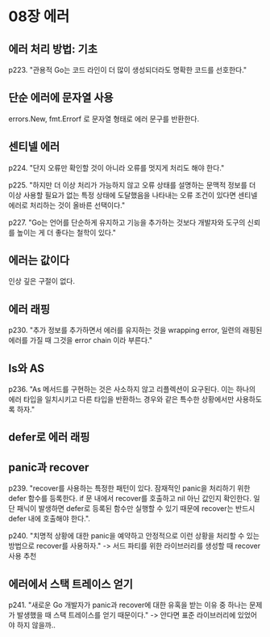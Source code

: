 # 08장 에러

## 에러 처리 방법: 기초

p223. "관용적 Go는 코드 라인이 더 많이 생성되더라도 명확한 코드를 선호한다."

## 단순 에러에 문자열 사용

errors.New, fmt.Errorf 로 문자열 형태로 에러 문구를 반환한다.

## 센티넬 에러

p224. "단지 오류만 확인할 것이 아니라 오류를 멋지게 처리도 해야 한다."

p225. "하지만 더 이상 처리가 가능하지 않고 오류 상태를 설명하는 문맥적 정보를 더 이상 사용할 필요가 없는 특정 상태에 도달했음을 나타내는 오류 조건이 있다면 센티넬 에러로 처리하는 것이 올바른 선택이다."

p227. "Go는 언어를 단순하게 유지하고 기능을 추가하는 것보다 개발자와 도구의 신뢰를 높이는 게 더 좋다는 철학이 있다."

## 에러는 값이다
 
인상 깊은 구절이 없다.

## 에러 래핑

p230. "추가 정보를 추가하면서 에러를 유지하는 것을 wrapping error, 일련의 래핑된 에러를 가질 때 그것을 error chain 이라 부른다."

## Is와 AS

p236. "As 메서드를 구현하는 것은 사소하지 않고 리플렉션이 요구된다. 이는 하나의 에러 타입을 일치시키고 다른 타입을 반환하느 경우와  같은 특수한 상황에서만 사용하도록 하자."

## defer로 에러 래핑

## panic과 recover

p239. "recover를 사용하는 특정한 패턴이 있다. 잠재적인 panic을 처리하기 위한 defer 함수를 등록한다. if 문 내에서 recover를 호출하고 nil 아닌 값인지 확인한다. 일단 패닉이 발생하면 defer로 등록된 함수만 실행할 수 있기 때문에 recover는 반드시 defer 내에 호출해야 한다.".

p240. "치명적 상황에 대한 panic을 예약하고 안정적으로 이런 상황을 처리할 수 있는 방법으로 recover를 사용하자."
-> 서드 파티를 위한 라이브러리를 생성할 때 recover 사용 추천

## 에러에서 스택 트레이스 얻기

p241. "새로운 Go 개발자가 panic과 recover에 대한 유혹을 받는 이유 중 하나는 문제가 발생했을 때 스택 트레이스를 얻기 때문이다." -> 안다면 표준 라이브러리에 있었어야 하지 않을까..
